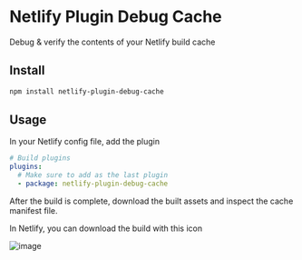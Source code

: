 # Netlify Plugin Debug Cache

Debug & verify the contents of your Netlify build cache

## Install

```bash
npm install netlify-plugin-debug-cache
```

## Usage

In your Netlify config file, add the plugin

```yml
# Build plugins
plugins:
  # Make sure to add as the last plugin
  - package: netlify-plugin-debug-cache
```

After the build is complete, download the built assets and inspect the cache manifest file.

In Netlify, you can download the build with this icon

![image](https://user-images.githubusercontent.com/532272/70269557-7faf2600-1757-11ea-8a3b-4ce38ce6d6d2.png)
